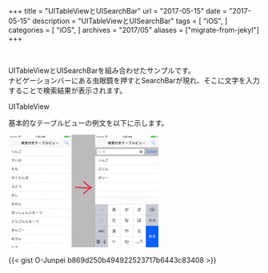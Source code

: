 +++
title = "UITableViewとUISearchBar"
url = "2017-05-15"
date = "2017-05-15"
description = "UITableViewとUISearchBar"
tags = [
    "iOS",
]
categories = [
    "iOS",
]
archives = "2017/05"
aliases = ["migrate-from-jekyl"]
+++

<br>

UITableViewとUISearchBarを組み合わせたサンプルです。  
ナビゲーションバーにある虫眼鏡を押すとSearchBarが現れ、そこに文字を入力することで検索結果が表示されます。  

UITableView  

基本的なテーブルビューの例文を以下に示します。  

![alt](1.png)

{{< gist O-Junpei b869d250b494922523717b6443c83408 >}}
